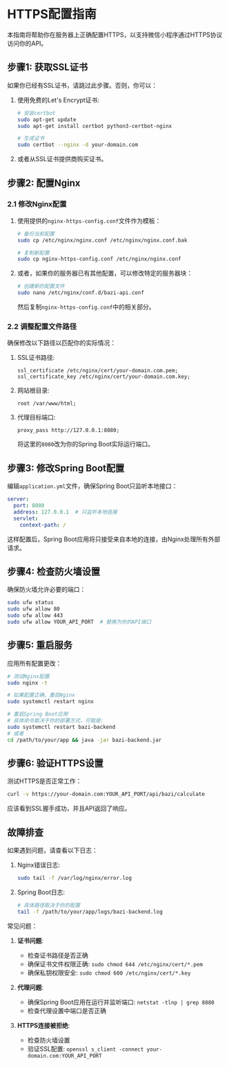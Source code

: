 # HTTPS配置指南

本指南将帮助你在服务器上正确配置HTTPS，以支持微信小程序通过HTTPS协议访问你的API。

## 步骤1: 获取SSL证书

如果你已经有SSL证书，请跳过此步骤。否则，你可以：

1. 使用免费的Let's Encrypt证书:
   ```bash
   # 安装certbot
   sudo apt-get update
   sudo apt-get install certbot python3-certbot-nginx
   
   # 生成证书
   sudo certbot --nginx -d your-domain.com
   ```

2. 或者从SSL证书提供商购买证书。

## 步骤2: 配置Nginx

### 2.1 修改Nginx配置

1. 使用提供的`nginx-https-config.conf`文件作为模板：
   ```bash
   # 备份当前配置
   sudo cp /etc/nginx/nginx.conf /etc/nginx/nginx.conf.bak
   
   # 复制新配置
   sudo cp nginx-https-config.conf /etc/nginx/nginx.conf
   ```

2. 或者，如果你的服务器已有其他配置，可以修改特定的服务器块：
   ```bash
   # 创建新的配置文件
   sudo nano /etc/nginx/conf.d/bazi-api.conf
   ```
   
   然后复制`nginx-https-config.conf`中的相关部分。

### 2.2 调整配置文件路径

确保修改以下路径以匹配你的实际情况：

1. SSL证书路径:
   ```
   ssl_certificate /etc/nginx/cert/your-domain.com.pem;
   ssl_certificate_key /etc/nginx/cert/your-domain.com.key;
   ```

2. 网站根目录:
   ```
   root /var/www/html;
   ```

3. 代理目标端口:
   ```
   proxy_pass http://127.0.0.1:8080;
   ```
   将这里的`8080`改为你的Spring Boot实际运行端口。

## 步骤3: 修改Spring Boot配置

编辑`application.yml`文件，确保Spring Boot只监听本地接口：

```yaml
server:
  port: 8080
  address: 127.0.0.1  # 只监听本地连接
  servlet:
    context-path: /
```

这样配置后，Spring Boot应用将只接受来自本地的连接，由Nginx处理所有外部请求。

## 步骤4: 检查防火墙设置

确保防火墙允许必要的端口：

```bash
sudo ufw status
sudo ufw allow 80
sudo ufw allow 443
sudo ufw allow YOUR_API_PORT  # 替换为你的API端口
```

## 步骤5: 重启服务

应用所有配置更改：

```bash
# 测试Nginx配置
sudo nginx -t

# 如果配置正确，重启Nginx
sudo systemctl restart nginx

# 重启Spring Boot应用
# 具体命令取决于你的部署方式，可能是:
sudo systemctl restart bazi-backend
# 或者
cd /path/to/your/app && java -jar bazi-backend.jar
```

## 步骤6: 验证HTTPS设置

测试HTTPS是否正常工作：

```bash
curl -v https://your-domain.com:YOUR_API_PORT/api/bazi/calculate
```

应该看到SSL握手成功，并且API返回了响应。

## 故障排查

如果遇到问题，请查看以下日志：

1. Nginx错误日志:
   ```bash
   sudo tail -f /var/log/nginx/error.log
   ```

2. Spring Boot日志:
   ```bash
   # 具体路径取决于你的配置
   tail -f /path/to/your/app/logs/bazi-backend.log
   ```

常见问题：

1. **证书问题**:
   - 检查证书路径是否正确
   - 确保证书文件权限正确: `sudo chmod 644 /etc/nginx/cert/*.pem`
   - 确保私钥权限安全: `sudo chmod 600 /etc/nginx/cert/*.key`

2. **代理问题**:
   - 确保Spring Boot应用在运行并监听端口: `netstat -tlnp | grep 8080`
   - 检查代理设置中端口是否正确

3. **HTTPS连接被拒绝**:
   - 检查防火墙设置
   - 验证SSL配置: `openssl s_client -connect your-domain.com:YOUR_API_PORT` 
